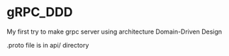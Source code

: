 # gRPC_DDD
My first try to make grpc server using architecture Domain-Driven Design

.proto file is in api/ directory
